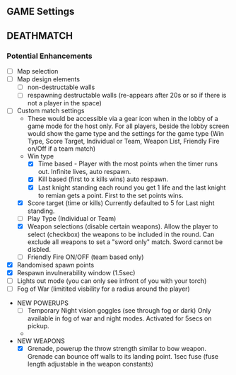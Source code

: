 ## GAME Settings


## DEATHMATCH
### Potential Enhancements
- [ ] Map selection
- [ ] Map design elements
    - [ ] non-destructable walls
    - [ ] respawning destructable walls (re-appears after 20s or so if there is not a player in the space)
- [ ] Custom match settings
  - These would be accessible via a gear icon when in the lobby of a game mode for the host only. For all players, beside the lobby screen would show the game type and the settings for the game type (Win Type, Score Target, Individual or Team, Weapon List, Friendly Fire on/Off if a team match)
  - Win type
    - [x] Time based - Player with the most points when the timer runs out. Infinite lives, auto respawn.
    - [x] Kill based (first to x kills wins) auto respawn.
    - [x] Last knight standing each round you get 1 life and the last knight to remian gets a point. First to the set points wins.
  - [x] Score target (time or kills) Currently defaulted to 5 for Last night standing.
  - [ ] Play Type (Individual or Team)
  - [x] Weapon selections (disable certain weapons). Allow the player to select (checkbox) the weapons to be included in the round. Can exclude all weapons to set a "sword only" match. Sword cannot be disbled.
  - [ ] Friendly Fire ON/OFF (team based only)
- [x] Randomised spawn points
- [x] Respawn invulnerability window (1.5sec)
- [ ] Lights out mode (you can only see infront of you with your torch)
- [ ] Fog of War (limitited visbility for a radius around the player)
- NEW POWERUPS
    - [ ] Temporary Night vision goggles (see through fog or dark) Only available in fog of war and night modes. Activated for 5secs on pickup.
    - 
- NEW WEAPONS
    - [x] Grenade, powerup the throw strength similar to bow weapon. Grenade can bounce off walls to its landing point. 1sec fuse (fuse length adjustable in the weapon constants)

